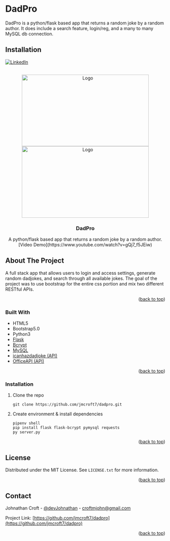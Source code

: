 # DadPro

DadPro is a python/flask based app that returns a random joke by a random author. It does include a search feature, login/reg, and a many to many MySQL db connection.

## Installation




<div id="top"></div>


<!-- PROJECT SHIELDS -->
[![LinkedIn][linkedin-shield]][linkedin-url]

<!-- PROJECT LOGO -->
<br />

<div align="center">
  <a href="https://github.com/jmcroft7/dadpro">
    <img src="./images/logo.PNG" alt="Logo" width="400" height="225">
  </a>
 </div>
 
 <div align="center">
   <a href="./static/demo-dadpro-1.PNG">
    <img src="./static/demo-dadpro-1.PNG" alt="Logo" width="400" height="225">
  </a>
</div>

<h3 align="center">DadPro</h3>

<p align="center">
    A python/flask based app that returns a random joke by a random author. 
    [Video Demo](https://www.youtube.com/watch?v=gQj7_f5JEiw)
</p>

<!-- ABOUT THE PROJECT -->

## About The Project

<p>A full stack app that allows users to login and access settings, generate random dadjokes, and search through all available jokes. The goal of the project was to use bootstrap for the entire css portion and mix two different RESTful APIs.</a>
</p>


<p align="right">(<a href="#top">back to top</a>)</p>

### Built With

- HTML5
- Bootstrap5.0
- Python3
- [Flask](https://jquery.com/)
- [Bcrypt](https://github.com/mattboldt/typed.js/)
- [MySQL](https://devicon.dev/)
- [icanhazdadjoke (API)](https://icanhazdadjoke.com/api)
- [OfficeAPI (API)](https://www.officeapi.dev/)

<p align="right">(<a href="#top">back to top</a>)</p>

### Installation

1. Clone the repo
   ```
   git clone https://github.com/jmcroft7/dadpro.git
   ```



2. Create environment & install dependencies
    ```
    pipenv shell
    pip install flask flask-bcrypt pymysql requests
    py server.py
    ```

<p align="right">(<a href="#top">back to top</a>)</p>

<!-- LICENSE -->

## License

Distributed under the MIT License. See `LICENSE.txt` for more information.

<p align="right">(<a href="#top">back to top</a>)</p>

<!-- CONTACT -->

## Contact

Johnathan Croft - [@devJohnathan](https://twitter.com/devJohnathan) - croftmjohn@gmail.com

Project Link: [https://github.com/jmcroft7/dadpro](https://github.com/jmcroft7/dadpro)

<p align="right">(<a href="#top">back to top</a>)</p>

<!-- MARKDOWN LINKS & IMAGES -->

[linkedin-shield]: https://img.shields.io/badge/-LinkedIn-black.svg?style=for-the-badge&logo=linkedin&colorB=555
[linkedin-url]: https://www.linkedin.com/in/devjohnathan/

